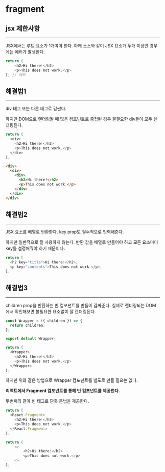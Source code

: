 # fragment

## jsx 제한사항

---

JSX에서는 루트 요소가 1개여야 한다. 아래 소스와 같이 JSX 요소가 두개 이상인 경우에는 에러가 발생한다.

```javascript
return (
    <h2>Hi there!</h2>
    <p>This does not work.</p>
); // 에러
```

## 해결법1

---

div 태그 또는 다른 태그로 감싼다.

하지만 DOM으로 렌더링될 때 많은 컴포넌트로 중첩된 경우 불필요한 div들이 모두 렌더링된다.

```javascript
return (
  <div>
    <h2>Hi there!</h2>
    <p>This does not work.</p>
  </div>
);
```

```html
<div>
  <div>
    <div>
      <h2>Hi there!</h2>
      <p>This does not work.</p>
    </div>
  </div>
</div>
```

## 해결법2

---

JSX 요소를 배열로 반환한다. key prop도 필수적으로 입력해준다.

하지만 일반적으로 잘 사용하지 않는다. 반환 값을 배열로 만들어야 하고 모든 요소마다 key를 설정해줘야 하기 때문이다.

```javascript
return [
  <h2 key="title">Hi there!</h2>,
  <p key="contents">This does not work.</p>,
];
```

## 해결법3

---

children prop을 반환하는 빈 컴포넌트를 만들어 감싸준다. 실제로 렌더링되는 DOM에서 확인해보면 불필요한 요소없이 잘 렌더링된다.

```javascript
const Wrapper = ({ children }) => {
  return children;
};

export default Wrapper;
```

```javascript
return (
  <Wrapper>
    <h2>Hi there!</h2>
    <p>This does not work.</p>
  </Wrapper>
);
```

하지만 위와 같은 방법으로 Wrapper 컴포넌트를 별도로 만들 필요는 없다.

**리액트에서 Fragment 컴포넌트를 통해 빈 컴포넌트를 제공한다.**

두번째와 같이 빈 태그로 단축 문법을 제공한다.

```javascript
return (
  <React.Fragment>
    <h2>Hi there!</h2>
    <p>This does not work.</p>
  </React.Fragment>
);
```

```javascript
return (
    <>
        <h2>Hi there!</h2>
        <p>This does not work.</p>
    <>
);
```

